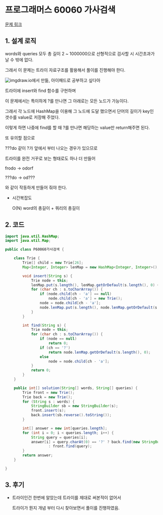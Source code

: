 # 프로그래머스 60060 가사검색

[문제 링크](https://programmers.co.kr/learn/courses/30/lessons/60060)

## 1. 설계 로직

words와 queries 모두 총 길이 2 ~ 1000000으로 선형적으로 검사할 시 시간초과가 날 수 밖에 없다.

 

그래서 이 문제는 트라이 자료구조를 활용해서 풀이를 진행해야 한다.

 



![img](https://blog.kakaocdn.net/dn/EWYT1/btq97ms0NWR/37PvF6Ggsmj0w5YAnkGlRk/img.png)draw.io에서 만듦, 아이패드로 공부하고 싶다아



트라이에 insert와 find 함수를 구현하며

이 문제에서는 특이하게 ?를 만나면 그 아래로는 모든 노드가 가능이다.

그래서 각 노드에 HashMap을 이용해 그 노드에 도달 했으면서 단어의 길이가 key인 갯수를 value로 저장해 주었다.

 

이렇게 하면 나중에 find를 할 때 ?를 만나면 해당하는 value만 return해주면 된다.

 

또 유의할 점으로

???do 같이 ?가 앞에서 부터 나오는 경우가 있으므로

트라이를 완전 거꾸로 보는 형태로도 하나 더 만들어

frodo -> odorf

???do -> od???

와 같이 작동하게 만들어 줘야 한다.

- 시간복잡도

  O(N) word의 총길이 + 쿼리의 총길이

## 2. 코드

```java
import java.util.HashMap;
import java.util.Map;

public class P60060가사검색 {

	class Trie {
		Trie[] child = new Trie[26];
		Map<Integer, Integer> lenMap = new HashMap<Integer, Integer>();

		void insert(String s) {
			Trie node = this;
			lenMap.put(s.length(), lenMap.getOrDefault(s.length(), 0) + 1);
			for (char ch : s.toCharArray()) {
				if (node.child[ch - 'a'] == null)
					node.child[ch - 'a'] = new Trie();
				node = node.child[ch - 'a'];
				node.lenMap.put(s.length(), node.lenMap.getOrDefault(s.length(), 0) + 1);
			}
		}

		int find(String s) {
			Trie node = this;
			for (char ch : s.toCharArray()) {
				if (node == null)
					return 0;
				if (ch == '?')
					return node.lenMap.getOrDefault(s.length(), 0);
				else
					node = node.child[ch - 'a'];
			}
			return 0;
		}
	}

	public int[] solution(String[] words, String[] queries) {
		Trie front = new Trie();
		Trie back = new Trie();
		for (String s : words) {
			StringBuilder sb = new StringBuilder(s);
			front.insert(s);
			back.insert(sb.reverse().toString());
		}

		int[] answer = new int[queries.length];
		for (int i = 0; i < queries.length; i++) {
			String query = queries[i];
			answer[i] = query.charAt(0) == '?' ? back.find(new StringBuilder(query).reverse().toString())
					: front.find(query);
		}
		return answer;
	}

}

```



## 3. 후기

- 트라이인건 한번에 알았는데 트라이를 제대로 써본적이 없어서

  트라이가 뭔지 개념 부터 다시 찾아보면서 풀이를 진행하였음.